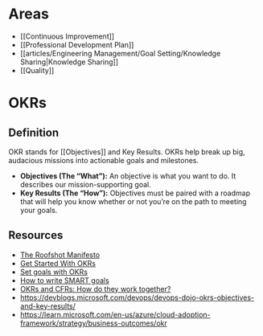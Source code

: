 # Areas

- [[Continuous Improvement]]
- [[Professional Development Plan]]
- [[articles/Engineering Management/Goal Setting/Knowledge Sharing|Knowledge Sharing]]
- [[Quality]]

# OKRs
## Definition
OKR stands for [[Objectives]] and Key Results. OKRs help break up big, audacious missions into actionable goals and milestones.
* **Objectives (The “What”):** An objective is what you want to do. It describes our mission-supporting goal.
* **Key Results (The “How”):** Objectives must be paired with a roadmap that will help you know whether or not you’re on the path to meeting your goals.
## Resources
- [The Roofshot Manifesto](https://rework.withgoogle.com/blog/the-roofshot-manifesto)
- [Get Started With OKRs](https://www.whatmatters.com/get-started/)
- [Set goals with OKRs](https://rework.withgoogle.com/guides/set-goals-with-okrs/steps/introduction/)
- [How to write SMART goals](https://www.atlassian.com/blog/productivity/how-to-write-smart-goals)
- [OKRs and CFRs: How do they work together?](https://www.whatmatters.com/resources/difference-between-okr-cfr/)
- https://devblogs.microsoft.com/devops/devops-dojo-okrs-objectives-and-key-results/
- https://learn.microsoft.com/en-us/azure/cloud-adoption-framework/strategy/business-outcomes/okr